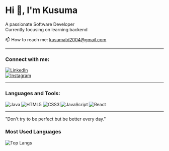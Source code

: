 # Hi 👋, I'm Kusuma

A passionate Software Developer  
Currently focusing on learning backend

📫 How to reach me: kusumatd2004@gmail.com

---

### Connect with me:

[![LinkedIn](https://img.shields.io/badge/LinkedIn-0A66C2?style=for-the-badge&logo=linkedin&logoColor=white)](https://linkedin.com/in/kusuma-t-d-baa96a352)  
[![Instagram](https://img.shields.io/badge/Instagram-E4405F?style=for-the-badge&logo=instagram&logoColor=white)](https://instagram.com/yourprofile)

---

### Languages and Tools:

![Java](https://img.shields.io/badge/-Java-007396?style=flat-square&logo=java&logoColor=white)
![HTML5](https://img.shields.io/badge/-HTML5-E34F26?style=flat-square&logo=html5)
![CSS3](https://img.shields.io/badge/-CSS3-1572B6?style=flat-square&logo=css3)
![JavaScript](https://img.shields.io/badge/-JavaScript-F7DF1E?style=flat-square&logo=javascript&logoColor=black)
![React](https://img.shields.io/badge/-React-61DAFB?style=flat-square&logo=react&logoColor=black)

---
"Don't try to be perfect but be better every day."

### Most Used Languages

![Top Langs](https://github-readme-stats.vercel.app/api/top-langs/?username=yourgithubusername&layout=compact&hide=plaintext)
